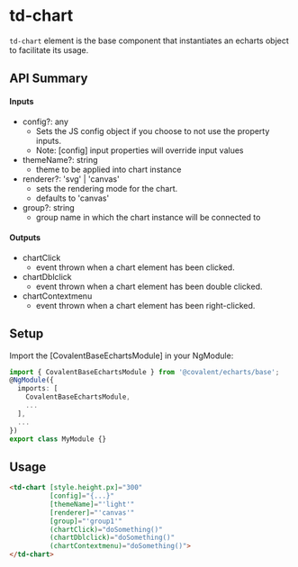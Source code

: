 # td-chart

`td-chart` element is the base component that instantiates an echarts object to facilitate its usage.

## API Summary

#### Inputs

+ config?: any
  + Sets the JS config object if you choose to not use the property inputs.
  + Note: [config] input properties will override input values
+ themeName?: string
  + theme to be applied into chart instance
+ renderer?: 'svg' | 'canvas'
  + sets the rendering mode for the chart.
  + defaults to 'canvas'
+ group?: string
  + group name in which the chart instance will be connected to


#### Outputs

+ chartClick
  + event thrown when a chart element has been clicked.
+ chartDblclick
  + event thrown when a chart element has been double clicked.
+ chartContextmenu
  + event thrown when a chart element has been right-clicked.


## Setup

Import the [CovalentBaseEchartsModule] in your NgModule:

```typescript
import { CovalentBaseEchartsModule } from '@covalent/echarts/base';
@NgModule({
  imports: [
    CovalentBaseEchartsModule,
    ...
  ],
  ...
})
export class MyModule {}
```

## Usage

```html
<td-chart [style.height.px]="300"
          [config]="{...}"
          [themeName]="'light'"
          [renderer]="'canvas'"
          [group]="'group1'"
          (chartClick)="doSomething()"
          (chartDblclick)="doSomething()"
          (chartContextmenu)="doSomething()">
</td-chart>
```
